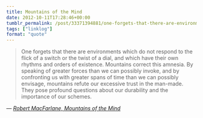 ```yaml
---
title: Mountains of the Mind
date: 2012-10-11T17:28:46+00:00
tumblr_permalink: /post/33371394881/one-forgets-that-there-are-environments-which-do
tags: ["linklog"]
format: "quote"
---
```


> One forgets that there are environments which do not respond to the flick of a switch or the twist of a dial, and which have their own rhythms and orders of existence. Mountains correct this amnesia. By speaking of greater forces than we can possibly invoke, and by confronting us with greater spans of time than we can possibly envisage, mountains refute our excessive trust in the man-made. They pose profound questions about our durability and the importance of our schemes.

— <cite>[Robert MacFarlane, _Mountains of the Mind_](https://www.goodreads.com/book/show/839157.Mountains_of_the_Mind)</cite>

